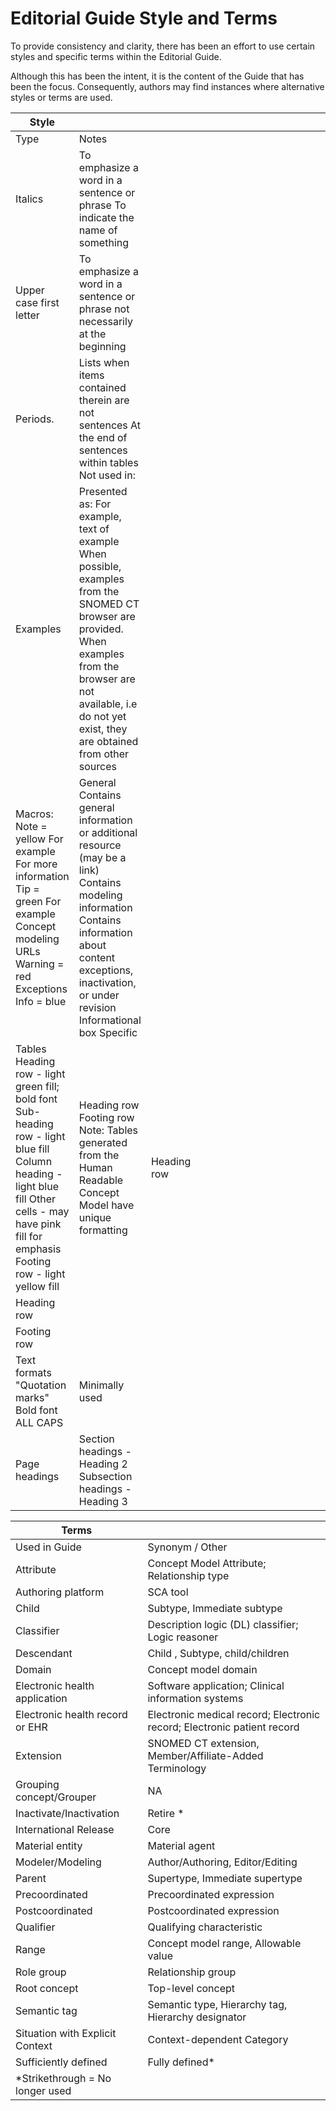 # Editorial Guide Style and Terms

To provide consistency and clarity, there has been an effort to use certain styles and specific terms within the Editorial Guide.

Although this has been the intent, it is the content of the Guide that has been the focus. Consequently, authors may find instances where alternative styles or terms are used.

| Style |   |   |   |   |   |   |   |   |   |   |   |   |   |   |   |   |   |   |
|---|---|---|---|---|---|---|---|---|---|---|---|---|---|---|---|---|---|---|
| Type | Notes |   |   |   |   |   |   |   |   |   |   |   |   |   |   |   |   |   |
| Italics | To emphasize a word in a sentence or phrase To indicate the name of something |   |   |   |   |   |   |   |   |   |   |   |   |   |   |   |   |   |
| Upper case first letter | To emphasize a word in a sentence or phrase not necessarily at the beginning |   |   |   |   |   |   |   |   |   |   |   |   |   |   |   |   |   |
| Periods. | Lists when items contained therein are not sentences At the end of sentences within tables Not used in: |   |   |   |   |   |   |   |   |   |   |   |   |   |   |   |   |   |
| Examples | Presented as: For example, text of example When possible, examples from the SNOMED CT browser are provided. When examples from the browser are not available, i.e do not yet exist, they are obtained from other sources |   |   |   |   |   |   |   |   |   |   |   |   |   |   |   |   |   |
| Macros: Note = yellow For example For more information Tip = green For example Concept modeling URLs Warning = red Exceptions Info = blue | General Contains general information or additional resource (may be a link) Contains modeling information Contains information about content exceptions, inactivation, or under revision Informational box Specific |   |   |   |   |   |   |   |   |   |   |   |   |   |   |   |   |   |
| Tables Heading row - light green fill; bold font Sub-heading row - light blue fill Column heading - light blue fill Other cells - may have pink fill for emphasis Footing row - light yellow fill | Heading row Footing row Note: Tables generated from the Human Readable Concept Model have unique formatting | Heading row |   |   |   |   |   |   |   |   |   |   |   |   |   |   |   | Footing row |
| Heading row |   |   |   |   |   |   |   |   |   |   |   |   |   |   |   |   |   |   |
| Footing row |   |   |   |   |   |   |   |   |   |   |   |   |   |   |   |   |   |   |
| Text formats "Quotation marks" Bold font ALL CAPS | Minimally used |   |   |   |   |   |   |   |   |   |   |   |   |   |   |   |   |   |
| Page headings | Section headings - Heading 2 Subsection headings - Heading 3 |   |   |   |   |   |   |   |   |   |   |   |   |   |   |   |   |   |

| Terms |   |
|---|---|
| Used in Guide | Synonym / Other |
| Attribute | Concept Model Attribute; Relationship type |
| Authoring platform | SCA tool |
| Child | Subtype, Immediate subtype |
| Classifier | Description logic (DL) classifier; Logic reasoner |
| Descendant | Child , Subtype, child/children |
| Domain | Concept model domain |
| Electronic health application | Software application; Clinical information systems |
| Electronic health record or EHR | Electronic medical record; Electronic record; Electronic patient record |
| Extension | SNOMED CT extension, Member/Affiliate-Added Terminology |
| Grouping concept/Grouper | NA |
| Inactivate/Inactivation | Retire * |
| International Release | Core |
| Material entity | Material agent |
| Modeler/Modeling | Author/Authoring, Editor/Editing |
| Parent | Supertype, Immediate supertype |
| Precoordinated | Precoordinated expression |
| Postcoordinated | Postcoordinated expression |
| Qualifier | Qualifying characteristic |
| Range | Concept model range, Allowable value |
| Role group | Relationship group |
| Root concept | Top-level concept |
| Semantic tag | Semantic type, Hierarchy tag, Hierarchy designator |
| Situation with Explicit Context | Context-dependent Category |
| Sufficiently defined | Fully defined* |
| *Strikethrough = No longer used |   |

